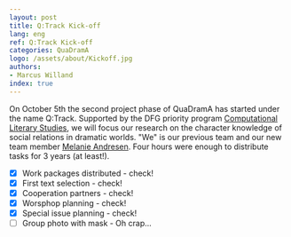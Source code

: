 ```yaml
---
layout: post
title: Q:Track Kick-off
lang: eng
ref: Q:Track Kick-off
categories: QuaDramA
logo: /assets/about/Kickoff.jpg
authors: 
- Marcus Willand
index: true
---
```


On October 5th the second project phase of QuaDramA has started under the name Q:Track. Supported by the DFG priority program [Computational Literary Studies](https://dfg-spp-cls.github.io/), we will focus our research on the character knowledge of social relations in dramatic worlds. "We" is our previous team and our new team member [Melanie Andresen](https://quadrama.github.io/people.de#melanie-andresen). Four hours were enough to distribute tasks for 3 years (at least!).
- [x] Work packages distributed - check!
- [x] First text selection - check!
- [x] Cooperation partners - check!
- [x] Worsphop planning - check!
- [x] Special issue planning - check!
- [ ] Group photo with mask - Oh crap...
